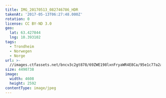 ```yaml
---
title: IMG_20170513_082746786_HDR
takenAt: '2017-05-13T06:27:48.000Z'
rotation: 0
license: CC BY-ND 3.0
geo:
  lat: 63.427844
  lng: 10.393102
tags:
  - Trondheim
  - Norwegen
  - Norge
url: >-
  //images.ctfassets.net/bncv3c2gt878/69ZWE198lxnFryaWR4E8Ca/95e1c77a2a8ca2dc54ad390589a29e6f/img_20170513_082746786_hdr_34488603482_o
size: 4490738
image:
  width: 4608
  height: 2592
contentType: image/jpeg
---
```


